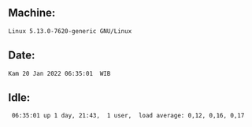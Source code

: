 ## Machine:
```
Linux 5.13.0-7620-generic GNU/Linux
```
## Date:
```
Kam 20 Jan 2022 06:35:01  WIB
```
## Idle:
```
 06:35:01 up 1 day, 21:43,  1 user,  load average: 0,12, 0,16, 0,17
```
